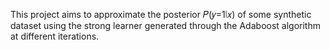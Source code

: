 This project aims to approximate the posterior 𝑃(𝑦=1∣𝑥) of some synthetic dataset using the strong learner generated through the Adaboost algorithm at different iterations. 
